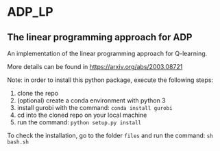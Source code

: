 ADP_LP
===================================

The linear programming approach for ADP
-----------------------------------

An implementation of the linear programming
approach for Q-learning. 

More details can be found in https://arxiv.org/abs/2003.08721

Note: in order to install this python package, execute the following steps:

1) clone the repo
2) (optional) create a conda environment with python 3
3) install gurobi with the command: ```conda install gurobi``` 
4) cd into the cloned repo on your local machine
5) run the command: ```python setup.py install```

To check the installation, go to the folder ```files``` and run the command: ```sh bash.sh```


